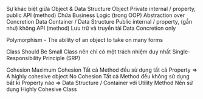 Sự khác biệt giữa Object & Data Structure
Object
Private internal / property, public API (method)
Chứa Business Logic (trong OOP)
Abstraction over Concretion
Data Container / Data Structure
Public internal / property, (gần như) không API (method)
Lưu trữ và truyền tải Data
Concretion only

Polymorphism - The ability of an object to take on many forms

Class Should Be Small
Class nên chỉ có một trách nhiệm duy nhất
Single-Responsibility Principle (SRP)

Cohesion
Maximum Cohesion
Tất cả Method đều sử dụng tất cả Property
=> A highly cohesive object
No Cohesion
Tất cả Method đều không sử dụng bất kì Property nào
=> Data Structure / Container với Utility Method
Nên sử dụng Highly Cohesive Class

